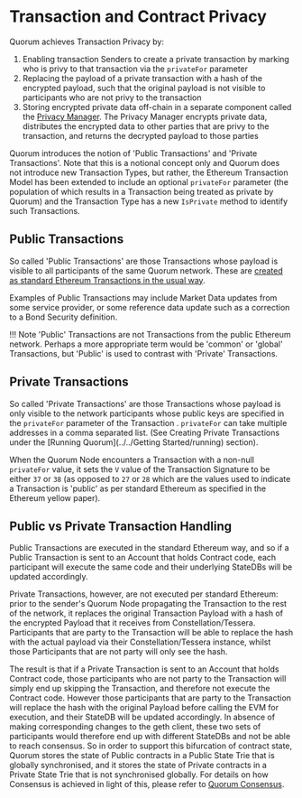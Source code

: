 # Transaction and Contract Privacy

Quorum achieves Transaction Privacy by:
    
 1. Enabling transaction Senders to create a private transaction by marking who is privy to that transaction via the `privateFor` parameter
 2. Replacing the payload of a private transaction with a hash of the encrypted payload, such that the original payload is not visible to participants who are not privy to the transaction
 3. Storing encrypted private data off-chain in a separate component called the [Privacy Manager](../Privacy-Manager).  The Privacy Manager encrypts private data, distributes the encrypted data to other parties that are privy to the transaction, and returns the decrypted payload to those parties 

Quorum introduces the notion of 'Public Transactions' and 'Private Transactions'.  Note that this is a notional concept only and Quorum does not introduce new Transaction Types, but rather, the Ethereum Transaction Model has been extended to include an optional `privateFor` parameter (the population of which results in a Transaction being treated as private by Quorum) and the Transaction Type has a new `IsPrivate` method to identify such Transactions.

## Public Transactions
So called 'Public Transactions' are those Transactions whose payload is visible to all participants of the same Quorum network. These are [created as standard Ethereum Transactions in the usual way](https://github.com/ethereum/wiki/wiki/JavaScript-API#web3ethsendtransaction).

Examples of Public Transactions may include Market Data updates from some service provider, or some reference data update such as a correction to a Bond Security definition.

!!! Note
    'Public' Transactions are not Transactions from the public Ethereum network.  Perhaps a more appropriate term would be 'common' or 'global' Transactions, but 'Public' is used to contrast with 'Private' Transactions.

## Private Transactions
So called 'Private Transactions' are those Transactions whose payload is only visible to the network participants whose public keys are specified in the `privateFor` parameter of the Transaction .  `privateFor` can take multiple addresses in a comma separated list. (See Creating Private Transactions under the [Running Quorum](../../Getting Started/running) section).  

When the Quorum Node encounters a Transaction with a non-null `privateFor` value, it sets the `V` value of the Transaction Signature to be either `37` or `38` (as opposed to `27` or `28` which are the values used to indicate a Transaction is 'public' as per standard Ethereum as specified in the Ethereum yellow paper).

## Public vs Private Transaction Handling
Public Transactions are executed in the standard Ethereum way, and so if a Public Transaction is sent to an Account that holds Contract code, each participant will execute the same code and their underlying StateDBs will be updated accordingly.

Private Transactions, however, are not executed per standard Ethereum: prior to the sender's Quorum Node propagating the Transaction to the rest of the network, it replaces the original Transaction Payload with a hash of the encrypted Payload that it receives from Constellation/Tessera. Participants that are party to the Transaction will be able to replace the hash with the actual payload via their Constellation/Tessera instance, whilst those Participants that are not party will only see the hash. 

The result is that if a Private Transaction is sent to an Account that holds Contract code, those participants who are not party to the Transaction will simply end up skipping the Transaction, and therefore not execute the Contract code.  However those participants that are party to the Transaction will replace the hash with the original Payload before calling the EVM for execution, and their StateDB will be updated accordingly.  In absence of making corresponding changes to the geth client, these two sets of participants would therefore end up with different StateDBs and not be able to reach consensus. So in order to support this bifurcation of contract state, Quorum stores the state of Public contracts in a Public State Trie that is globally synchronised, and it stores the state of Private contracts in a Private State Trie that is not synchronised globally.  For details on how Consensus is achieved in light of this, please refer to [Quorum Consensus](../../Consensus/Consensus).
